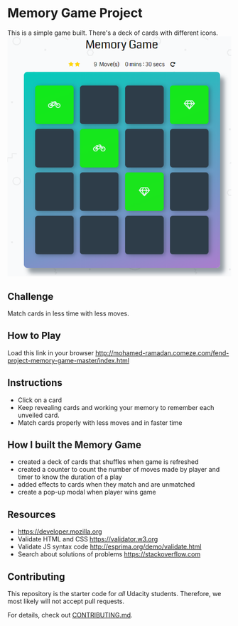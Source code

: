 # Memory Game Project
This is a simple game built. There's a deck of cards with different icons. 
![snippet](img/game.png)

## Challenge
Match cards in less time with less moves.

## How to Play
Load this link in your browser http://mohamed-ramadan.comeze.com/fend-project-memory-game-master/index.html

## Instructions
* Click on a card
* Keep revealing cards and working your memory to remember each unveiled card.
* Match cards properly with less moves and in faster time


## How I built the Memory Game
* created a deck of cards that shuffles when game is refreshed
* created a counter to count the number of moves made by player and timer to know the duration of a play
* added effects to cards when they match and are unmatched
* create a pop-up modal when player wins game

## Resources
* https://developer.mozilla.org
* Validate HTML and CSS https://validator.w3.org
* Validate JS syntax code http://esprima.org/demo/validate.html
* Search about solutions of problems https://stackoverflow.com 

## Contributing

This repository is the starter code for _all_ Udacity students. Therefore, we most likely will not accept pull requests.

For details, check out [CONTRIBUTING.md](CONTRIBUTING.md).
